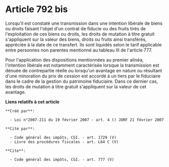 # Article 792 bis

Lorsqu'il est constaté une transmission dans une intention libérale de biens ou droits faisant l'objet d'un contrat de
fiducie ou des fruits tirés de l'exploitation de ces biens ou droits, les droits de mutation à titre gratuit s'appliquent sur
la valeur des biens, droits ou fruits ainsi transférés, appréciée à la date de ce transfert. Ils sont liquidés selon le tarif
applicable entre personnes non parentes mentionné au tableau III de l'article 777. 

Pour l'application des dispositions mentionnées au premier alinéa, l'intention libérale est notamment caractérisée lorsque la
transmission est dénuée de contrepartie réelle ou lorsqu'un avantage en nature ou résultant d'une minoration du prix de
cession est accordé à un tiers par le fiduciaire dans le cadre de la gestion du patrimoine fiduciaire. Dans ce dernier cas,
les droits de mutation à titre gratuit s'appliquent sur la valeur de cet avantage.

**Liens relatifs à cet article**

	**Créé par**:

	  - Loi n°2007-211 du 19 février 2007 - art. 4 () JORF 21 février 2007

	**Cité par**:

	  - Code général des impôts, CGI. - art. 1729 (V)
	  - Livre des procédures fiscales - art. L64 C (V)

	**Cite**:

	  - Code général des impôts, CGI. - art. 777 (V)
